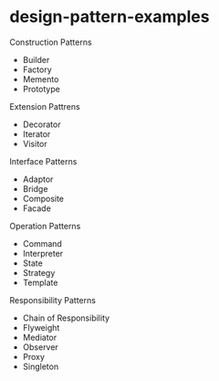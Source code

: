 design-pattern-examples
=======================

Construction Patterns
 - Builder
 - Factory
 - Memento
 - Prototype

Extension Pattrens
 - Decorator
 - Iterator
 - Visitor

Interface Patterns
 - Adaptor
 - Bridge
 - Composite
 - Facade

Operation Patterns
 - Command
 - Interpreter
 - State
 - Strategy
 - Template

Responsibility Patterns
 - Chain of Responsibility
 - Flyweight
 - Mediator
 - Observer
 - Proxy
 - Singleton
